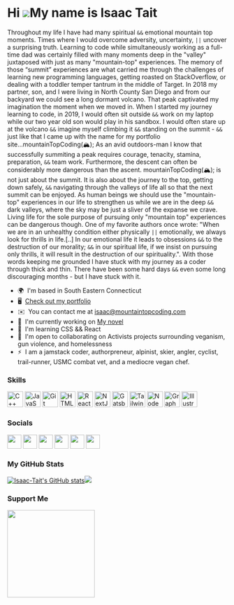 Hi ![](https://user-images.githubusercontent.com/18350557/176309783-0785949b-9127-417c-8b55-ab5a4333674e.gif)My name is Isaac Tait
==================================================================================================================================

Throughout my life I have had many spiritual `&&` emotional mountain top moments. Times where I would overcome adversity, uncertainty, `||` uncover a surprising truth. Learning to code while simultaneously working as a full-time dad was certainly filled with many moments deep in the "valley" juxtaposed with just as many "mountain-top" experiences. The memory of those “summit” experiences are what carried me through the challenges of learning new programming languages, getting roasted on StackOverflow, or dealing with a toddler temper tantrum in the middle of Target. 
In 2018 my partner, son, and I were living in North County San Diego and from our backyard we could see a long dormant volcano. That peak captivated my imagination the moment when we moved in. When I started my journey learning to code, in 2019, I would often sit outside `&&` work on my laptop while our two year old son would play in his sandbox. I would often stare up at the volcano `&&` imagine myself climbing it `&&` standing on the summit - `&&` just like that I came up with the name for my portfolio site...mountainTopCoding(🏔); 
As an avid outdoors-man I know that successfully summiting a peak requires courage, tenacity, stamina, preparation, `&&` team work. Furthermore, the descent can often be considerably more dangerous than the ascent. mountainTopCoding(🏔); is not just about the summit. It is also about the journey to the top, getting down safely, `&&` navigating through the valleys of life all so that the next summit can be enjoyed. 
As human beings we should use the "mountain-top" experiences in our life to strengthen us while we are in the deep `&&` dark valleys, where the sky may be just a sliver of the expanse we crave. Living life for the sole purpose of pursuing only "mountain top" experiences can be dangerous though. One of my favorite authors once wrote: "When we are in an unhealthy condition either physically `||` emotionally, we always look for thrills in life.\[..\] In our emotional life it leads to obsessions `&&` to the destruction of our morality; `&&` in our spiritual life, if we insist on pursuing only thrills, it will result in the destruction of our spirituality.". With those words keeping me grounded I have stuck with my journey as a coder through thick and thin. There have been some hard days `&&` even some long discouraging months - but I have stuck with it.

*   🌍  I'm based in South Eastern Connecticut
*   🖥️  [Check out my portfolio](http://mountaintopcoding.com)
*   ✉️  You can contact me at [isaac@mountaintopcoding.com](mailto:isaac@mountaintopcoding.com)
*   🚀  I'm currently working on [My novel](http://wormwoodsaga.com)
*   🧠  I'm learning CSS && React
*   🤝  I'm open to collaborating on Activists projects surrounding veganism, gun violence, and homelessness
*   ⚡  I am a jamstack coder, authorpreneur, alpinist, skier, angler, cyclist, trail-runner, USMC combat vet, and a mediocre vegan chef.
 
### Skills 
<p align="left">
<a href="https://docs.microsoft.com/en-us/cpp/?view=msvc-170" target="_blank" rel="noreferrer"><img src="https://raw.githubusercontent.com/danielcranney/readme-generator/main/public/icons/skills/cplusplus-colored.svg" width="36" height="36" alt="C++" /></a>
<a href="https://developer.mozilla.org/en-US/docs/Web/JavaScript" target="_blank" rel="noreferrer"><img src="https://raw.githubusercontent.com/danielcranney/readme-generator/main/public/icons/skills/javascript-colored.svg" width="36" height="36" alt="JavaScript" /></a>
<a href="https://git-scm.com/" target="_blank" rel="noreferrer"><img src="https://raw.githubusercontent.com/danielcranney/readme-generator/main/public/icons/skills/git-colored.svg" width="36" height="36" alt="Git" /></a>
<a href="https://developer.mozilla.org/en-US/docs/Glossary/HTML5" target="_blank" rel="noreferrer"><img src="https://raw.githubusercontent.com/danielcranney/readme-generator/main/public/icons/skills/html5-colored.svg" width="36" height="36" alt="HTML5" /></a>
<a href="https://reactjs.org/" target="_blank" rel="noreferrer"><img src="https://raw.githubusercontent.com/danielcranney/readme-generator/main/public/icons/skills/react-colored.svg" width="36" height="36" alt="React" /></a>
<a href="https://nextjs.org/docs" target="_blank" rel="noreferrer"><img src="https://raw.githubusercontent.com/danielcranney/readme-generator/main/public/icons/skills/nextjs-colored.svg" width="36" height="36" alt="NextJs" /></a>
<a href="https://www.gatsbyjs.com/" target="_blank" rel="noreferrer"><img src="https://raw.githubusercontent.com/danielcranney/readme-generator/main/public/icons/skills/gatsby-colored.svg" width="36" height="36" alt="Gatsby" /></a>
<a href="https://tailwindcss.com/" target="_blank" rel="noreferrer"><img src="https://raw.githubusercontent.com/danielcranney/readme-generator/main/public/icons/skills/tailwindcss-colored.svg" width="36" height="36" alt="TailwindCSS" /></a>
<a href="https://nodejs.org/en/" target="_blank" rel="noreferrer"><img src="https://raw.githubusercontent.com/danielcranney/readme-generator/main/public/icons/skills/nodejs-colored.svg" width="36" height="36" alt="NodeJS" /></a>
<a href="https://graphql.org/" target="_blank" rel="noreferrer"><img src="https://raw.githubusercontent.com/danielcranney/readme-generator/main/public/icons/skills/graphql-colored.svg" width="36" height="36" alt="GraphQL" /></a>
<a href="adobe.com/uk/products/illustrator.html" target="_blank" rel="noreferrer"><img src="https://raw.githubusercontent.com/danielcranney/readme-generator/main/public/icons/skills/illustrator-colored.svg" width="36" height="36" alt="Illustrator" /></a>
</p>
                    
### Socials
                  
<p align="left">                        
<a href="https://www.github.com/Isaac-Tait" target="_blank" rel="noreferrer"><img src="https://raw.githubusercontent.com/danielcranney/readme-generator/main/public/icons/socials/github.svg" width="32" height="32" /></a>                    
<a href="https://hashnode.com/@Isaac-Tait.hashnode.dev" target="_blank" rel="noreferrer"><img src="https://raw.githubusercontent.com/danielcranney/readme-generator/main/public/icons/socials/hashnode.svg" width="32" height="32" /></a>                      
<a href="http://www.instagram.com/iloveto.fish/" target="_blank" rel="noreferrer"><img src="https://raw.githubusercontent.com/danielcranney/readme-generator/main/public/icons/socials/instagram.svg" width="32" height="32" /></a>
<a href="https://www.linkedin.com/in/isaacmtait/" target="_blank" rel="noreferrer"><img src="https://raw.githubusercontent.com/danielcranney/readme-generator/main/public/icons/socials/linkedin.svg" width="32" height="32" /></a>
<a href="https://www.stackoverflow.com/users/11439685/isaac-tait" target="_blank" rel="noreferrer"><img src="https://raw.githubusercontent.com/danielcranney/readme-generator/main/public/icons/socials/stackoverflow.svg" width="32" height="32" /></a>
<a href="https://www.twitter.com/Isaac_Tait_83" target="_blank" rel="noreferrer"><img src="https://raw.githubusercontent.com/danielcranney/readme-generator/main/public/icons/socials/twitter.svg" width="32" height="32" /></a>
</p>

### My GitHub Stats
<a href="http://www.github.com/Isaac-Tait"><img src="https://github-readme-stats.vercel.app/api?username=Isaac-Tait&show_icons=true&hide=&count_private=true&title_color=0891b2&text_color=ffffff&icon_color=0891b2&bg_color=1c1917&hide_border=true&show_icons=true" alt="Isaac-Tait's GitHub stats" /></a><a href="http://www.github.com/Isaac-Tait"><img src="https://github-readme-streak-stats.herokuapp.com/?user=Isaac-Tait&stroke=ffffff&background=1c1917&ring=0891b2&fire=0891b2&currStreakNum=ffffff&currStreakLabel=0891b2&sideNums=ffffff&sideLabels=ffffff&dates=ffffff&hide_border=true" /></a>

### Support Me
<a href="https://www.buymeacoffee.com/Isaactait"><img src="https://cdn.buymeacoffee.com/buttons/v2/default-yellow.png" width="200" /></a>
